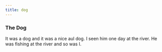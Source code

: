 ```yaml
---
title: dog
---
```


### The Dog

It was a dog and it
was a nice aul dog.
I seen him one day at
the river. He was fishing
at the river and so
was I.
